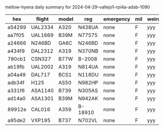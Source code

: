 mellow-hyena daily summary for 2024-04-29-vallejo1-rpi4a-adsb-1090

|hex|flight|model|reg|emergency|mil|weirdo|
|--|--|--|--|--|--|--|
|a54299|UAL2334|A320|N438UA|none|F|yyy|
|aa7f05|UAL1669|B39M|N77575|none|F|yyy|
|a24666|N246BD|GA6C|N246BD|none|F|yyy|
|a434f9|DAL2312|A319|N370NB|none|F|yyy|
|780cb1|CSN327|B77W|B-2008|none|F|yyy|
|ab19fb|UAL2002|A319|N814UA|none|F|yyy|
|a04a49|DAL717|BCS1|N118DU|none|F|yyy|
|adb34f|H125|AS50|N982HP|none|F|yyy|
|a331f6|ASA1140|B739|N305AS|none|F|yyy|
|ad14a0|ASA1301|B39M|N942AK|none|F|yyy|
|89912e|CAL016|A359|B-18910|none|F|yyy|
|a95de2|VXP195|B737|N702VL|none|F|yyy|
